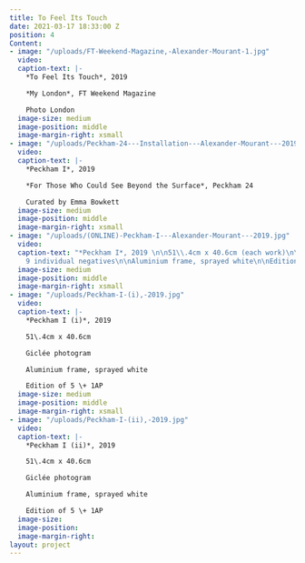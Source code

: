 ```yaml
---
title: To Feel Its Touch
date: 2021-03-17 18:33:00 Z
position: 4
Content:
- image: "/uploads/FT-Weekend-Magazine,-Alexander-Mourant-1.jpg"
  video: 
  caption-text: |-
    *To Feel Its Touch*, 2019

    *My London*, FT Weekend Magazine

    Photo London
  image-size: medium
  image-position: middle
  image-margin-right: xsmall
- image: "/uploads/Peckham-24---Installation---Alexander-Mourant---2019.jpg"
  video: 
  caption-text: |-
    *Peckham I*, 2019

    *For Those Who Could See Beyond the Surface*, Peckham 24

    Curated by Emma Bowkett
  image-size: medium
  image-position: middle
  image-margin-right: xsmall
- image: "/uploads/(ONLINE)-Peckham-I---Alexander-Mourant---2019.jpg"
  video: 
  caption-text: "*Peckham I*, 2019 \n\n51\\.4cm x 40.6cm (each work)\n\nGiclée photogram,
    9 individual negatives\n\nAluminium frame, sprayed white\n\nEdition of 5 \\+ 1AP"
  image-size: medium
  image-position: middle
  image-margin-right: xsmall
- image: "/uploads/Peckham-I-(i),-2019.jpg"
  video: 
  caption-text: |-
    *Peckham I (i)*, 2019

    51\.4cm x 40.6cm

    Giclée photogram

    Aluminium frame, sprayed white

    Edition of 5 \+ 1AP
  image-size: medium
  image-position: middle
  image-margin-right: xsmall
- image: "/uploads/Peckham-I-(ii),-2019.jpg"
  video: 
  caption-text: |-
    *Peckham I (ii)*, 2019

    51\.4cm x 40.6cm

    Giclée photogram

    Aluminium frame, sprayed white

    Edition of 5 \+ 1AP
  image-size: 
  image-position: 
  image-margin-right: 
layout: project
---
```


